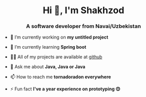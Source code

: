 <h1 align="center">Hi 👋, I'm Shakhzod</h1>
<h3 align="center">A software developer from Navai/Uzbekistan</h3>

- 🔭 I’m currently working on **my untitled project**

- 🌱 I’m currently learning **Spring boot**

- 👨‍💻 All of my projects are available at [github](github)

- 💬 Ask me about **Java, Java or Java**

- 📫 How to reach me **tornadoradon everywhere**

- ⚡ Fun fact **I've a year experience on prototyping 😊**

